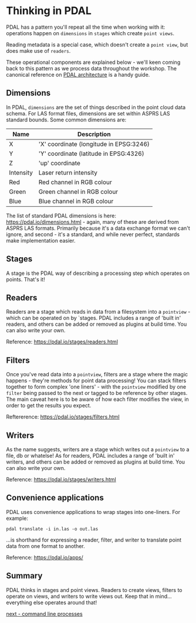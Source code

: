 # Thinking in PDAL

PDAL has a pattern you'll repeat all the time when working with it: operations happen on `dimensions` in `stages` which create `point views`.

Reading metadata is a special case, which doesn't create a `point view`, but does make use of `readers`.

These operational components are explained below - we'll keen coming back to this pattern as we process data throughout the workshop. The canonical reference on [PDAL architecture](https://pdal.io/development/overview.html#) is a handy guide.

## Dimensions

In PDAL, `dimensions` are the set of things described in the point cloud data schema. For LAS format files, dimensions are set within ASPRS LAS standard bounds. Some common dimensions are:

|Name | Description |
|-----|-------------|
|X | 'X' coordinate (longitude in EPSG:3246)|
|Y | 'Y' coordinate (latitude in EPSG:4326)|
|Z | 'up' coordinate |
|Intensity | Laser return intensity |
|Red | Red channel in RGB colour |
|Green | Green channel in RGB colour |
|Blue | Blue channel in RGB colour |

The list of standard PDAL dimensions is here: https://pdal.io/dimensions.html - again, many of these are derived from ASPRS LAS formats. Primarily because it's a data exchange format we can't ignore, and second - it's a standard, and while never perfect, standards make implementation easier.

## Stages

A stage is the PDAL way of describing a processing step which operates on points. That's it!

## Readers

Readers are a stage which reads in data from a filesystem into a `pointview` - which can be operated on by `stages. PDAL includes a range of 'built in' readers, and others can be added or removed as plugins at build time. You can also write your own.

Reference: https://pdal.io/stages/readers.html

## Filters

Once you've read data into a `pointview`, filters are a stage where the magic happens - they're methods for point data processing! You can stack filters together to form complex 'one liners' - with the `pointview` modified by one `filter` being passed to the next or tagged to be reference by other stages. The main caveat here is to be aware of how each filter modifies the view, in order to get the results you expect.

Reftererence: https://pdal.io/stages/filters.html

## Writers

As the name suggests, writers are a stage which writes out a `pointview` to a file, db or whatelse! As for readers, PDAL includes a range of 'built in' writers, and others can be added or removed as plugins at build time. You can also write your own.

Reference: https://pdal.io/stages/writers.html

## Convenience applications

PDAL uses convenience applications to wrap stages into one-liners. For example:

`pdal translate -i in.las -o out.las`

...is shorthand for expressing a reader, filter, and writer to translate point data from one format to another.

Reference: https://pdal.io/apps/

## Summary

PDAL thinks in stages and point views. Readers to create views, filters to operate on views, and writers to write views out. Keep that in mind... everything else operates around that!

[next - command line processes](2-command-line-processes.md)
